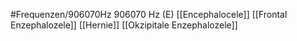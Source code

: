 #Frequenzen/906070Hz
906070 Hz (E)
[[Encephalocele]]
[[Frontal Enzephalozele]]
[[Hernie]]
[[Okzipitale Enzephalozele]]